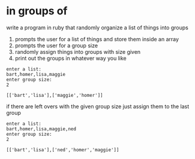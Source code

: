 # in groups of

write a program in ruby that randomly organize a list of things into groups

1. prompts the user for a list of things and store them inside an array
2. prompts the user for a group size
3. randomly assign things into groups with size given
4. print out the groups in whatever way you like

```
enter a list:
bart,homer,lisa,maggie
enter group size:
2

[['bart','lisa'],['maggie','homer']]
```

if there are left overs with the given group size just assign them to the last group

```
enter a list:
bart,homer,lisa,maggie,ned
enter group size:
2

[['bart','lisa'],['ned','homer','maggie']]
```
